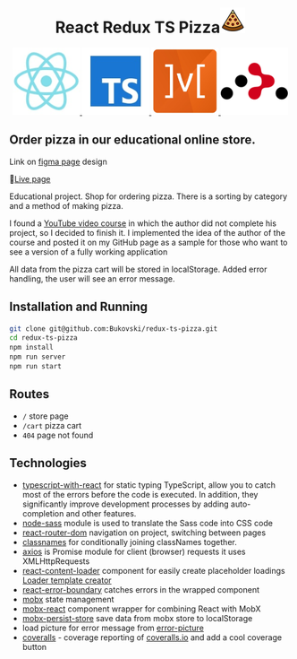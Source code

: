 <h1 align="center">
  React Redux TS Pizza<img src="./screenshots/pizza-icon.png" alt="pizza-icon" title="pizza-icon" width="45"/>
</h1>

<p align="center">
    <a href="https://ru.reactjs.org/">
        <img src="./screenshots/icon-react.jpg" alt="react-logo" title="react" width="120"/>
    </a>
    <a href="https://www.typescriptlang.org/">
        <img src="./screenshots/icon-typescript.jpg" alt="type-script-logo" title="type-script" width="120"/>
    </a>
    <a href="https://redux.js.org/">
        <img src="./screenshots/icon-mobx.jpg" alt="mobx-logo" title="mobx" width="120"/>
    </a>
    <a href="https://reactrouter.com/">
        <img src="./screenshots/icon-react-router.jpg" alt="react-router-logo" title="react-router" width="120"/>
    </a>
</p>


## Order pizza in our educational online store.

Link on [figma page](https://www.figma.com/file/wWUnQwvRDWBfPx1v1pCAfO/React-Pizza?node-id=0%3A1) design

🍕[Live page](https://react-pizza-ts.herokuapp.com/)

Educational project. Shop for ordering pizza. There is a sorting by category and a method of making pizza.

I found a [YouTube video course](https://www.youtube.com/playlist?list=PL0FGkDGJQjJFMRmP7wZ771m1Nx-m2_qXq) in which the author did not complete his project, so I decided to finish it. I implemented the idea of the author of the course and posted it on my GitHub page as a sample for those who want to see a version of a fully working application

All data from the pizza cart will be stored in localStorage. Added error handling, the user will see an error message.


## Installation and Running

```sh
git clone git@github.com:Bukovski/redux-ts-pizza.git
cd redux-ts-pizza
npm install
npm run server
npm run start
```


## Routes

- `/` store page
- `/cart` pizza cart
- `404` page not found
 


## Technologies

- [typescript-with-react](https://react-typescript-cheatsheet.netlify.app/docs/basic/setup) for static typing TypeScript, allow you to catch most of the errors before the code is executed. In addition, they significantly improve development processes by adding auto-completion and other features.
- [node-sass](https://github.com/sass/node-sass) module is used to translate the Sass code into CSS code
- [react-router-dom](https://github.com/remix-run/react-router/tree/main/packages/react-router-dom) navigation on project, switching between pages
- [classnames](https://github.com/JedWatson/classnames) for conditionally joining classNames together.
- [axios](https://github.com/axios/axios) is Promise module for client (browser) requests it uses XMLHttpRequests
- [react-content-loader](https://github.com/danilowoz/react-content-loader) component for easily create placeholder loadings [Loader template creator](https://skeletonreact.com/)
- [react-error-boundary](https://github.com/bvaughn/react-error-boundary) catches errors in the wrapped component
- [mobx](https://mobx.js.org/README.html) state management
- [mobx-react](https://github.com/mobxjs/mobx-react) component wrapper for combining React with MobX
- [mobx-persist-store](https://github.com/quarrant/mobx-persist-store) save data from mobx store to localStorage
- load picture for error message from [error-picture](https://icons8.ru/illustrations/web-elements/404-error) 
- [coveralls](https://github.com/nickmerwin/node-coveralls) - coverage reporting of [coveralls.io](https://coveralls.io/) and add a cool coverage button


